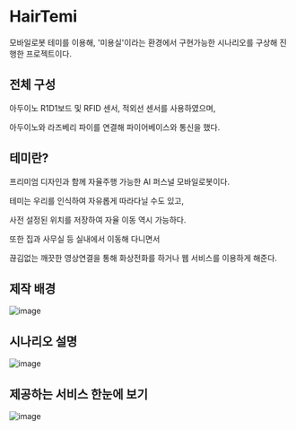 # HairTemi
 모바일로봇 테미를 이용해, '미용실'이라는 환경에서 구현가능한 시나리오를 구상해 진행한 프로젝트이다.
 
 ## 전체 구성
 아두이노 R1D1보드 및 RFID 센서, 적외선 센서를 사용하였으며,
 
 아두이노와 라즈베리 파이를 연결해 파이어베이스와 통신을 했다. 
  
## 테미란?
 프리미엄 디자인과 함께 자율주행 가능한 AI 퍼스널 모바일로봇이다.
 
 테미는 우리를 인식하여 자유롭게 따라다닐 수도 있고,

 사전 설정된 위치를 저장하여 자율 이동 역시 가능하다.

 또한 집과 사무실 등 실내에서 이동해 다니면서

 끊김없는 깨끗한 영상연결을 통해 화상전화를 하거나 웹 서비스를 이용하게 해준다.
 
## 제작 배경
![image](https://user-images.githubusercontent.com/61692372/181078913-cd8acbb5-4c30-450f-b180-a337dcc1d098.png)

## 시나리오 설명
![image](https://user-images.githubusercontent.com/61692372/181076357-a79df6e5-e415-46ea-921e-9e63c841d8d7.png)

## 제공하는 서비스 한눈에 보기
![image](https://user-images.githubusercontent.com/61692372/181078840-22300123-7e15-4573-b6b9-3a722d15dc74.png)
